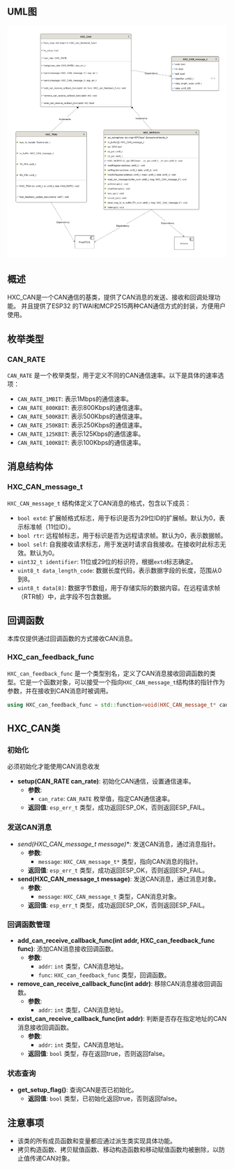 <!--
 * @version: no version
 * @LastEditors: qingmeijiupiao
 * @Description: 
 * @Author: qingmeijiupiao
 * @LastEditTime: 2025-07-17 10:17:02
-->

## UML图
![](CANclass.jpeg)

## 概述
HXC_CAN是一个CAN通信的基类，提供了CAN消息的发送、接收和回调处理功能。
并且提供了ESP32 的TWAI和MCP2515两种CAN通信方式的封装，方便用户使用。

## 枚举类型

### CAN_RATE
`CAN_RATE` 是一个枚举类型，用于定义不同的CAN通信速率。以下是具体的速率选项：

- `CAN_RATE_1MBIT`: 表示1Mbps的通信速率。
- `CAN_RATE_800KBIT`: 表示800Kbps的通信速率。
- `CAN_RATE_500KBIT`: 表示500Kbps的通信速率。
- `CAN_RATE_250KBIT`: 表示250Kbps的通信速率。
- `CAN_RATE_125KBIT`: 表示125Kbps的通信速率。
- `CAN_RATE_100KBIT`: 表示100Kbps的通信速率。

## 消息结构体

### HXC_CAN_message_t
`HXC_CAN_message_t` 结构体定义了CAN消息的格式，包含以下成员：

- `bool extd`: 扩展帧格式标志，用于标识是否为29位ID的扩展帧。默认为0，表示标准帧（11位ID）。
- `bool rtr`: 远程帧标志，用于标识是否为远程请求帧。默认为0，表示数据帧。
- `bool self`: 自我接收请求标志，用于发送时请求自我接收。在接收时此标志无效。默认为0。
- `uint32_t identifier`: 11位或29位的标识符，根据`extd`标志确定。
- `uint8_t data_length_code`: 数据长度代码，表示数据字段的长度，范围从0到8。
- `uint8_t data[8]`: 数据字节数组，用于存储实际的数据内容。在远程请求帧（RTR帧）中，此字段不包含数据。

## 回调函数
本库仅提供通过回调函数的方式接收CAN消息。
### HXC_can_feedback_func
`HXC_can_feedback_func` 是一个类型别名，定义了CAN消息接收回调函数的类型。它是一个函数对象，可以接受一个指向`HXC_CAN_message_t`结构体的指针作为参数，并在接收到CAN消息时被调用。

```cpp
using HXC_can_feedback_func = std::function<void(HXC_CAN_message_t* can_message)>;
```

## HXC_CAN类
### 初始化
必须初始化才能使用CAN消息收发
- **setup(CAN_RATE can_rate)**: 初始化CAN通信，设置通信速率。
  - **参数**:
    - `can_rate`: `CAN_RATE` 枚举值，指定CAN通信速率。
  - **返回值**: `esp_err_t` 类型，成功返回ESP_OK，否则返回ESP_FAIL。

### 发送CAN消息
- **send(HXC_CAN_message_t* message)**: 发送CAN消息，通过消息指针。
  - **参数**:
    - `message`: `HXC_CAN_message_t*` 类型，指向CAN消息的指针。
  - **返回值**: `esp_err_t` 类型，成功返回ESP_OK，否则返回ESP_FAIL。
- **send(HXC_CAN_message_t message)**: 发送CAN消息，通过消息对象。
  - **参数**:
    - `message`: `HXC_CAN_message_t` 类型，CAN消息对象。
  - **返回值**: `esp_err_t` 类型，成功返回ESP_OK，否则返回ESP_FAIL。

### 回调函数管理
- **add_can_receive_callback_func(int addr, HXC_can_feedback_func func)**: 添加CAN消息接收回调函数。
  - **参数**:
    - `addr`: `int` 类型，CAN消息地址。
    - `func`: `HXC_can_feedback_func` 类型，回调函数。
- **remove_can_receive_callback_func(int addr)**: 移除CAN消息接收回调函数。
  - **参数**:
    - `addr`: `int` 类型，CAN消息地址。
- **exist_can_receive_callback_func(int addr)**: 判断是否存在指定地址的CAN消息接收回调函数。
  - **参数**:
    - `addr`: `int` 类型，CAN消息地址。
  - **返回值**: `bool` 类型，存在返回true，否则返回false。

### 状态查询
- **get_setup_flag()**: 查询CAN是否已初始化。
  - **返回值**: `bool` 类型，已初始化返回true，否则返回false。

## 注意事项
- 该类的所有成员函数和变量都应通过派生类实现具体功能。
- 拷贝构造函数、拷贝赋值函数、移动构造函数和移动赋值函数均被删除，以防止值传递CAN对象。
